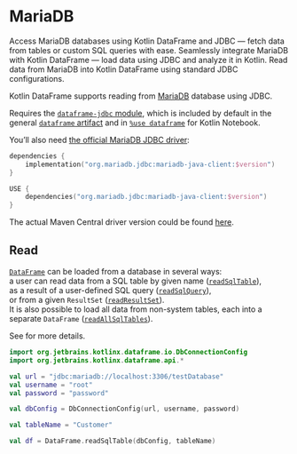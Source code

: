 # MariaDB

<web-summary>
Access MariaDB databases using Kotlin DataFrame and JDBC — fetch data from tables or custom SQL queries with ease.
</web-summary>

<card-summary>
Seamlessly integrate MariaDB with Kotlin DataFrame — load data using JDBC and analyze it in Kotlin.
</card-summary>

<link-summary>
Read data from MariaDB into Kotlin DataFrame using standard JDBC configurations.
</link-summary>


Kotlin DataFrame supports reading from [MariaDB](https://mariadb.org) database using JDBC.

Requires the [`dataframe-jdbc` module](Modules.md#dataframe-jdbc),
which is included by default in the general [`dataframe` artifact](Modules.md#dataframe-general)
and in [`%use dataframe`](SetupKotlinNotebook.md#integrate-kotlin-dataframe) for Kotlin Notebook.

You’ll also need [the official MariaDB JDBC driver](https://mariadb.com/docs/connectors/mariadb-connector-j):

<tabs>
<tab title="Gradle project">

```kotlin
dependencies {
    implementation("org.mariadb.jdbc:mariadb-java-client:$version")
}
```

</tab>
<tab title="Kotlin Notebook">


```kotlin
USE {
    dependencies("org.mariadb.jdbc:mariadb-java-client:$version")
}
```

</tab>
</tabs>

The actual Maven Central driver version could be found
[here](https://mvnrepository.com/artifact/org.mariadb.jdbc/mariadb-java-client).

## Read

[`DataFrame`](DataFrame.md) can be loaded from a database in several ways:  
a user can read data from a SQL table by given name ([`readSqlTable`](readSqlDatabases.md)),  
as a result of a user-defined SQL query ([`readSqlQuery`](readSqlDatabases.md)),  
or from a given `ResultSet` ([`readResultSet`](readSqlDatabases.md)).  
It is also possible to load all data from non-system tables, each into a separate `DataFrame` ([`readAllSqlTables`](readSqlDatabases.md)).

See [](readSqlDatabases.md) for more details.

```kotlin
import org.jetbrains.kotlinx.dataframe.io.DbConnectionConfig
import org.jetbrains.kotlinx.dataframe.api.*

val url = "jdbc:mariadb://localhost:3306/testDatabase"
val username = "root"
val password = "password"

val dbConfig = DbConnectionConfig(url, username, password)

val tableName = "Customer"

val df = DataFrame.readSqlTable(dbConfig, tableName)
```

